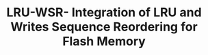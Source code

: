 ---
layout: publication-single
title: LRU-WSR- Integration of LRU and Writes Sequence Reordering for Flash Memory
name: IEEE Transactions on Consumer Electronics, Vol. 54, Issue 3
first-author: Hoyoung Jung
co-authors: Hyoki Shim, Sungmin Park, Sooyong Kang, Jaehyuk Cha
during: Aug. 2008
location: 
impactfactor: 
doi: 
note: 
categories: 
 - Flash Memory and Non-Volatile RAM
tag: 
 - International Journal
---
